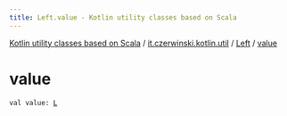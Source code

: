 ```yaml
---
title: Left.value - Kotlin utility classes based on Scala
---
```


[Kotlin utility classes based on Scala](../../index.html) / [it.czerwinski.kotlin.util](../index.html) / [Left](index.html) / [value](./value.html)

# value

`val value: `[`L`](index.html#L)